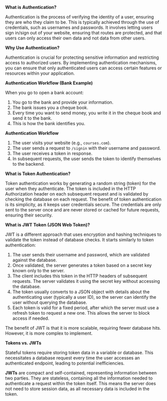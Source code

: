 **What is Authentication?**

Authentication is the process of verifying the identity of a user, ensuring they are who they claim to be. This is typically achieved through the use of credentials, such as usernames and passwords. It involves letting users sign in/sign out of your website, ensuring that routes are protected, and that users can only access their own data and not data from other users.

**Why Use Authentication?**

Authentication is crucial for protecting sensitive information and restricting access to authorized users. By implementing authentication mechanisms, you can ensure that only authenticated users can access certain features or resources within your application.

**Authentication Workflow (Bank Example)**

When you go to open a bank account:
1. You go to the bank and provide your information.
2. The bank issues you a cheque book.
3. Every time you want to send money, you write it in the cheque book and send it to the bank.
4. This is how the bank identifies you.

**Authentication Workflow**

1. The user visits your website (e.g., `courses.com`).
2. The user sends a request to `/signin` with their username and password.
3. The user receives a token in response.
4. In subsequent requests, the user sends the token to identify themselves to the backend.

**What is Token Authentication?**

Token authentication works by generating a random string (token) for the user when they authenticate. The token is included in the HTTP Authorization header on each subsequent request and is validated by checking the database on each request. The benefit of token authentication is its simplicity, as it keeps user credentials secure. The credentials are only sent to the server once and are never stored or cached for future requests, ensuring their security.

**What is JWT Token (JSON Web Token)?**

JWT is a different approach that uses encryption and hashing techniques to validate the token instead of database checks. It starts similarly to token authentication:
1. The user sends their username and password, which are validated against the database.
2. Once validated, the server generates a token based on a secret key known only to the server.
3. The client includes this token in the HTTP headers of subsequent requests. The server validates it using the secret key without accessing the database.
4. The token usually converts to a JSON object with details about the authenticating user (typically a user ID), so the server can identify the user without querying the database.
5. Each token is valid for a fixed period, after which the server must use a refresh token to request a new one. This allows the server to block access if needed.

The benefit of JWT is that it is more scalable, requiring fewer database hits. However, it is more complex to implement.

**Tokens vs. JWTs**

Stateful tokens require storing token data in a variable or database. This necessitates a database request every time the user accesses an authenticated endpoint, leading to potential inefficiencies.

**JWTs** are compact and self-contained, representing information between two parties. They are stateless, containing all the information needed to authenticate a request within the token itself. This means the server does not need to store session data, as all necessary data is included in the token.
